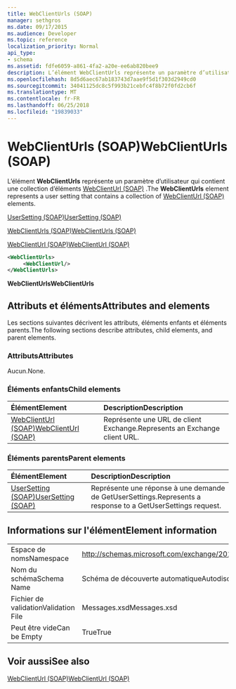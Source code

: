 ```yaml
---
title: WebClientUrls (SOAP)
manager: sethgros
ms.date: 09/17/2015
ms.audience: Developer
ms.topic: reference
localization_priority: Normal
api_type:
- schema
ms.assetid: fdfe6059-a861-4fa2-a20e-ee6ab820bee9
description: L’élément WebClientUrls représente un paramètre d’utilisateur qui contient une collection d’éléments WebClientUrl (SOAP).
ms.openlocfilehash: 8d5d6aec67ab183743d7aae9f5d1f303d2949cd0
ms.sourcegitcommit: 34041125dc8c5f993b21cebfc4f8b72f0fd2cb6f
ms.translationtype: MT
ms.contentlocale: fr-FR
ms.lasthandoff: 06/25/2018
ms.locfileid: "19839033"
---
```

# <a name="webclienturls-soap"></a><span data-ttu-id="6cbd9-103">WebClientUrls (SOAP)</span><span class="sxs-lookup"><span data-stu-id="6cbd9-103">WebClientUrls (SOAP)</span></span>

<span data-ttu-id="6cbd9-104">L’élément **WebClientUrls** représente un paramètre d’utilisateur qui contient une collection d’éléments [WebClientUrl (SOAP)](webclienturl-soap.md) .</span><span class="sxs-lookup"><span data-stu-id="6cbd9-104">The **WebClientUrls** element represents a user setting that contains a collection of [WebClientUrl (SOAP)](webclienturl-soap.md) elements.</span></span> 
  
[<span data-ttu-id="6cbd9-105">UserSetting (SOAP)</span><span class="sxs-lookup"><span data-stu-id="6cbd9-105">UserSetting (SOAP)</span></span>](usersetting-soap.md)
  
[<span data-ttu-id="6cbd9-106">WebClientUrls (SOAP)</span><span class="sxs-lookup"><span data-stu-id="6cbd9-106">WebClientUrls (SOAP)</span></span>](webclienturls-soap.md)
  
[<span data-ttu-id="6cbd9-107">WebClientUrl (SOAP)</span><span class="sxs-lookup"><span data-stu-id="6cbd9-107">WebClientUrl (SOAP)</span></span>](webclienturl-soap.md)
  
```XML
<WebClientUrls>
     <WebClientUrl/>
</WebClientUrls>

```

 <span data-ttu-id="6cbd9-108">**WebClientUrls**</span><span class="sxs-lookup"><span data-stu-id="6cbd9-108">**WebClientUrls**</span></span>
## <a name="attributes-and-elements"></a><span data-ttu-id="6cbd9-109">Attributs et éléments</span><span class="sxs-lookup"><span data-stu-id="6cbd9-109">Attributes and elements</span></span>

<span data-ttu-id="6cbd9-110">Les sections suivantes décrivent les attributs, éléments enfants et éléments parents.</span><span class="sxs-lookup"><span data-stu-id="6cbd9-110">The following sections describe attributes, child elements, and parent elements.</span></span>
  
### <a name="attributes"></a><span data-ttu-id="6cbd9-111">Attributs</span><span class="sxs-lookup"><span data-stu-id="6cbd9-111">Attributes</span></span>

<span data-ttu-id="6cbd9-112">Aucun.</span><span class="sxs-lookup"><span data-stu-id="6cbd9-112">None.</span></span>
  
### <a name="child-elements"></a><span data-ttu-id="6cbd9-113">Éléments enfants</span><span class="sxs-lookup"><span data-stu-id="6cbd9-113">Child elements</span></span>

|<span data-ttu-id="6cbd9-114">**Élément**</span><span class="sxs-lookup"><span data-stu-id="6cbd9-114">**Element**</span></span>|<span data-ttu-id="6cbd9-115">**Description**</span><span class="sxs-lookup"><span data-stu-id="6cbd9-115">**Description**</span></span>|
|:-----|:-----|
|[<span data-ttu-id="6cbd9-116">WebClientUrl (SOAP)</span><span class="sxs-lookup"><span data-stu-id="6cbd9-116">WebClientUrl (SOAP)</span></span>](webclienturl-soap.md) <br/> |<span data-ttu-id="6cbd9-117">Représente une URL de client Exchange.</span><span class="sxs-lookup"><span data-stu-id="6cbd9-117">Represents an Exchange client URL.</span></span>  <br/> |
   
### <a name="parent-elements"></a><span data-ttu-id="6cbd9-118">Éléments parents</span><span class="sxs-lookup"><span data-stu-id="6cbd9-118">Parent elements</span></span>

|<span data-ttu-id="6cbd9-119">**Élément**</span><span class="sxs-lookup"><span data-stu-id="6cbd9-119">**Element**</span></span>|<span data-ttu-id="6cbd9-120">**Description**</span><span class="sxs-lookup"><span data-stu-id="6cbd9-120">**Description**</span></span>|
|:-----|:-----|
|[<span data-ttu-id="6cbd9-121">UserSetting (SOAP)</span><span class="sxs-lookup"><span data-stu-id="6cbd9-121">UserSetting (SOAP)</span></span>](usersetting-soap.md) <br/> |<span data-ttu-id="6cbd9-122">Représente une réponse à une demande de GetUserSettings.</span><span class="sxs-lookup"><span data-stu-id="6cbd9-122">Represents a response to a GetUserSettings request.</span></span>  <br/> |
   
## <a name="element-information"></a><span data-ttu-id="6cbd9-123">Informations sur l'élément</span><span class="sxs-lookup"><span data-stu-id="6cbd9-123">Element information</span></span>

|||
|:-----|:-----|
|<span data-ttu-id="6cbd9-124">Espace de noms</span><span class="sxs-lookup"><span data-stu-id="6cbd9-124">Namespace</span></span>  <br/> |http://schemas.microsoft.com/exchange/2010/Autodiscover  <br/> |
|<span data-ttu-id="6cbd9-125">Nom du schéma</span><span class="sxs-lookup"><span data-stu-id="6cbd9-125">Schema Name</span></span>  <br/> |<span data-ttu-id="6cbd9-126">Schéma de découverte automatique</span><span class="sxs-lookup"><span data-stu-id="6cbd9-126">Autodiscover schema</span></span>  <br/> |
|<span data-ttu-id="6cbd9-127">Fichier de validation</span><span class="sxs-lookup"><span data-stu-id="6cbd9-127">Validation File</span></span>  <br/> |<span data-ttu-id="6cbd9-128">Messages.xsd</span><span class="sxs-lookup"><span data-stu-id="6cbd9-128">Messages.xsd</span></span>  <br/> |
|<span data-ttu-id="6cbd9-129">Peut être vide</span><span class="sxs-lookup"><span data-stu-id="6cbd9-129">Can be Empty</span></span>  <br/> |<span data-ttu-id="6cbd9-130">True</span><span class="sxs-lookup"><span data-stu-id="6cbd9-130">True</span></span>  <br/> |
   
## <a name="see-also"></a><span data-ttu-id="6cbd9-131">Voir aussi</span><span class="sxs-lookup"><span data-stu-id="6cbd9-131">See also</span></span>



[<span data-ttu-id="6cbd9-132">WebClientUrl (SOAP)</span><span class="sxs-lookup"><span data-stu-id="6cbd9-132">WebClientUrl (SOAP)</span></span>](webclienturl-soap.md)

